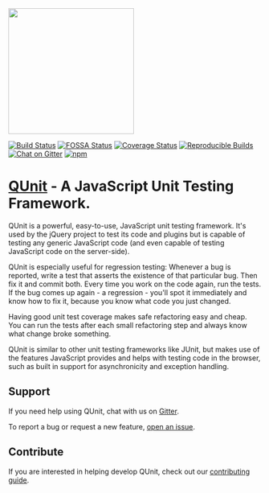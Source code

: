 <img src="/docs/img/QUnit-Logo-Large.png" width="250" height="auto">

[![Build Status](https://travis-ci.com/qunitjs/qunit.svg?branch=master)](https://travis-ci.com/qunitjs/qunit)
[![FOSSA Status](https://app.fossa.io/api/projects/git%2Bhttps%3A%2F%2Fgithub.com%2Fqunitjs%2Fqunit.svg?type=shield)](https://app.fossa.io/projects/git%2Bhttps%3A%2F%2Fgithub.com%2Fqunitjs%2Fqunit?ref=badge_shield)
[![Coverage Status](https://coveralls.io/repos/qunitjs/qunit/badge.svg)](https://coveralls.io/github/qunitjs/qunit)
[![Reproducible Builds](https://img.shields.io/badge/Reproducible_Builds-ok-success?labelColor=1e5b96)](https://reproducible-builds.org/)
[![Chat on Gitter](https://badges.gitter.im/Join%20Chat.svg)](https://gitter.im/qunitjs/qunit?utm_source=badge&utm_medium=badge&utm_campaign=pr-badge&utm_content=badge)
[![npm](https://img.shields.io/npm/v/qunit.svg?style=flat)](https://www.npmjs.com/package/qunit)

# [QUnit](https://qunitjs.com) - A JavaScript Unit Testing Framework.

QUnit is a powerful, easy-to-use, JavaScript unit testing framework. It's used by the jQuery
project to test its code and plugins but is capable of testing any generic
JavaScript code (and even capable of testing JavaScript code on the server-side).

QUnit is especially useful for regression testing: Whenever a bug is reported,
write a test that asserts the existence of that particular bug. Then fix it and
commit both. Every time you work on the code again, run the tests. If the bug
comes up again - a regression - you'll spot it immediately and know how to fix
it, because you know what code you just changed.

Having good unit test coverage makes safe refactoring easy and cheap. You can
run the tests after each small refactoring step and always know what change
broke something.

QUnit is similar to other unit testing frameworks like JUnit, but makes use of
the features JavaScript provides and helps with testing code in the browser, such
as built in support for asynchronicity and exception handling.

## Support

If you need help using QUnit, chat with us on [Gitter](https://gitter.im/qunitjs/qunit).

To report a bug or request a new feature, [open an issue](https://github.com/qunitjs/qunit/issues).

## Contribute

If you are interested in helping develop QUnit, check out our [contributing guide](./CONTRIBUTING.md).
